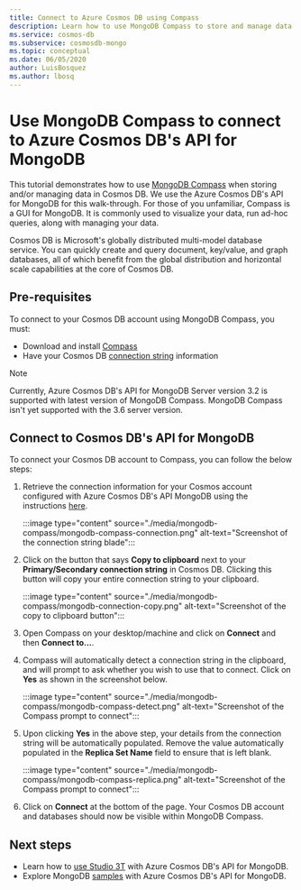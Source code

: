 ```yaml
---
title: Connect to Azure Cosmos DB using Compass
description: Learn how to use MongoDB Compass to store and manage data in Azure Cosmos DB.
ms.service: cosmos-db
ms.subservice: cosmosdb-mongo
ms.topic: conceptual
ms.date: 06/05/2020
author: LuisBosquez
ms.author: lbosq
---
```


# Use MongoDB Compass to connect to Azure Cosmos DB's API for MongoDB

This tutorial demonstrates how to use [MongoDB Compass](https://www.mongodb.com/products/compass) when storing and/or managing data in Cosmos DB. We use the Azure Cosmos DB's API for MongoDB for this walk-through. For those of you unfamiliar, Compass is a GUI for MongoDB. It is commonly used to visualize your data, run ad-hoc queries, along with managing your data.

Cosmos DB is Microsoft's globally distributed multi-model database service. You can quickly create and query document, key/value, and graph databases, all of which benefit from the global distribution and horizontal scale capabilities at the core of Cosmos DB.

## Pre-requisites

To connect to your Cosmos DB account using MongoDB Compass, you must:

* Download and install [Compass](https://www.mongodb.com/download-center/compass?jmp=hero)
* Have your Cosmos DB [connection string](connect-mongodb-account.md) information

> [!NOTE]
> Currently, Azure Cosmos DB's API for MongoDB Server version 3.2 is supported with latest version of MongoDB Compass. MongoDB Compass isn't yet supported with the 3.6 server version. 

## Connect to Cosmos DB's API for MongoDB

To connect your Cosmos DB account to Compass, you can follow the below steps:

1. Retrieve the connection information for your Cosmos account configured with Azure Cosmos DB's API MongoDB using the instructions [here](connect-mongodb-account.md).

    :::image type="content" source="./media/mongodb-compass/mongodb-compass-connection.png" alt-text="Screenshot of the connection string blade":::

2. Click on the button that says **Copy to clipboard** next to your **Primary/Secondary connection string** in Cosmos DB. Clicking this button will copy your entire connection string to your clipboard.

    :::image type="content" source="./media/mongodb-compass/mongodb-connection-copy.png" alt-text="Screenshot of the copy to clipboard button":::

3. Open Compass on your desktop/machine and click on **Connect** and then **Connect to...**.

4. Compass will automatically detect a connection string in the clipboard, and will prompt to ask whether you wish to use that to connect. Click on **Yes** as shown in the screenshot below.

    :::image type="content" source="./media/mongodb-compass/mongodb-compass-detect.png" alt-text="Screenshot of the Compass prompt to connect":::

5. Upon clicking **Yes** in the above step, your details from the connection string will be automatically populated. Remove the value automatically populated in the **Replica Set Name** field to ensure that is left blank.

    :::image type="content" source="./media/mongodb-compass/mongodb-compass-replica.png" alt-text="Screenshot of the Compass prompt to connect":::

6. Click on **Connect** at the bottom of the page. Your Cosmos DB account and databases should now be visible within MongoDB Compass.

## Next steps

- Learn how to [use Studio 3T](mongodb-mongochef.md) with Azure Cosmos DB's API for MongoDB.
- Explore MongoDB [samples](mongodb-samples.md) with Azure Cosmos DB's API for MongoDB.
